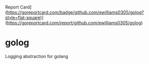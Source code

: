  Report Card](https://goreportcard.com/badge/github.com/ewilliams0305/golog?style=flat-square)](https://goreportcard.com/report/github.com/ewilliams0305/golog)

# golog
Logging abstraction for golang
